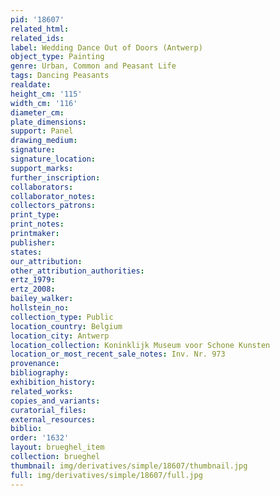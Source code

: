 ```yaml
---
pid: '18607'
related_html: 
related_ids: 
label: Wedding Dance Out of Doors (Antwerp)
object_type: Painting
genre: Urban, Common and Peasant Life
tags: Dancing Peasants
realdate: 
height_cm: '115'
width_cm: '116'
diameter_cm: 
plate_dimensions: 
support: Panel
drawing_medium: 
signature: 
signature_location: 
support_marks: 
further_inscription: 
collaborators: 
collaborator_notes: 
collectors_patrons: 
print_type: 
print_notes: 
printmaker: 
publisher: 
states: 
our_attribution: 
other_attribution_authorities: 
ertz_1979: 
ertz_2008: 
bailey_walker: 
hollstein_no: 
collection_type: Public
location_country: Belgium
location_city: Antwerp
location_collection: Koninklijk Museum voor Schone Kunsten
location_or_most_recent_sale_notes: Inv. Nr. 973
provenance: 
bibliography: 
exhibition_history: 
related_works: 
copies_and_variants: 
curatorial_files: 
external_resources: 
biblio: 
order: '1632'
layout: brueghel_item
collection: brueghel
thumbnail: img/derivatives/simple/18607/thumbnail.jpg
full: img/derivatives/simple/18607/full.jpg
---
```

